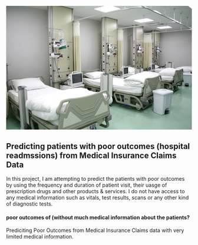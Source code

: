 ![](images/Hospital-Ward-image-2.jpg)
## Predicting patients with poor outcomes (hospital readmssions) from Medical Insurance Claims Data 

In this project, I am attempting to predict the patients with poor outcomes by using the frequency and duration of patient visit, their uasge of prescription drugs and other products & services. I do not have access to any medical information such as vitals, test results, scans or any other kind of diagnostic tests.




#### poor outcomes of (without much medical information about the patients? 

Prediciting Poor Outcomes from Medical Insurance Claims data with very limited medical information. 
